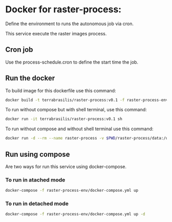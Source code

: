 # Docker for raster-process:

Define the environment to runs the autonomous job via cron.

This service execute the raster images process.

## Cron job
Use the process-schedule.cron to define the start time the job.

## Run the docker

To build image for this dockerfile use this command:

```bash
docker build -t terrabrasilis/raster-process:v0.1 -f raster-process-env/Dockerfile .
```

To run without compose but with shell terminal, use this command:

```bash
docker run -it terrabrasilis/raster-process:v0.1 sh
```


To run without compose and without shell terminal use this command:

```bash
docker run -d --rm --name raster-process -v $PWD/raster-process/data:/usr/local/data terrabrasilis/raster-process:v0.1
```

## Run using compose

Are two ways for run this service using docker-compose.

### To run in atached mode

```bash
docker-compose -f raster-process-env/docker-compose.yml up
```

### To run in detached mode

```bash
docker-compose -f raster-process-env/docker-compose.yml up -d
```